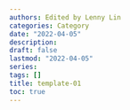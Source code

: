 ```yaml
---
authors: Edited by Lenny Lin
categories: Category
date: "2022-04-05"
description: 
draft: false
lastmod: "2022-04-05"
series:
tags: []
title: template-01
toc: true
---
```




<!--more-->

